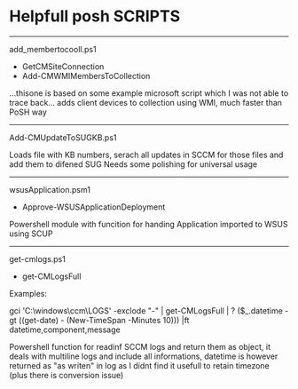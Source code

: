 # Helpfull posh SCRIPTS

-----
add_membertocooll.ps1
  - GetCMSiteConnection
  - Add-CMWMIMembersToCollection

...thisone is based on some example microsoft script which I was not able to trace back...
adds client devices to collection using WMI, much faster than PoSH way

------
Add-CMUpdateToSUGKB.ps1

Loads file with KB numbers, serach all updates in SCCM for those files and add them to difened SUG
Needs some polishing for universal usage

------
wsusApplication.psm1
  - Approve-WSUSApplicationDeployment

Powershell module with funcition for handing Application imported to WSUS using SCUP

------
get-cmlogs.ps1
  - get-CMLogsFull

Examples:

gci 'C:\windows\ccm\LOGS\' -exclode "*-*" | get-CMLogsFull | ? ($_.datetime -gt ((get-date) - (New-TimeSpan -Minutes 10)))  |ft datetime,component,message

Powershell function for readinf SCCM logs and return them as object, it deals with multiline logs and include all informations, datetime is however returned as "as writen" in log as I didnt find it usefull to retain timezone (plus there is conversion issue)
